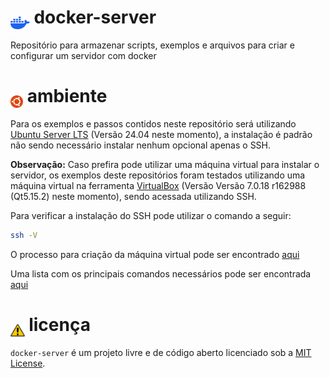 # <img alt="docker" height="20" src="./imagens/docker.png" style="margin-bottom: -9px !important">  docker-server
Repositório para armazenar scripts, exemplos e arquivos para criar e configurar um servidor com docker

# <img alt="ubuntu" height="20" src="./imagens/ubuntu.png" style="margin-bottom: -9px !important"> ambiente
Para os exemplos e passos contidos neste repositório será utilizando <a href="https://ubuntu.com/download/server" target="_blank">Ubuntu Server LTS</a> (Versão 24.04 neste momento), a instalação é padrão não sendo necessário instalar nenhum opcional apenas o SSH.

<b>Observação:</b> Caso prefira pode utilizar uma máquina virtual para instalar o servidor, os exemplos deste repositórios foram testados utilizando uma máquina virtual na ferramenta <a href="https://www.virtualbox.org/wiki/Downloads" target="_blank">VirtualBox</a> (Versão Versão 7.0.18 r162988 (Qt5.15.2) neste momento), sendo acessada utilizando SSH.<br>

Para verificar a instalação do SSH pode utilizar o comando a seguir:
```bash
ssh -V
```
O processo para criação da máquina virtual pode ser encontrado <a href="https://github.com/GlerystonMatos/docker-server/blob/main/configuracao-vm/README.md" target="_blank">aqui</a>

Uma lista com os principais comandos necessários pode ser encontrada <a href="https://github.com/GlerystonMatos/docker-server/blob/main/comandos/README.md" target="_blank">aqui</a>

# <img alt="warning" height="20" src="./imagens/warning.png" style="margin-bottom: -9px !important"> licença
`docker-server` é um projeto livre e de código aberto licenciado sob a [MIT License](./LICENSE).
